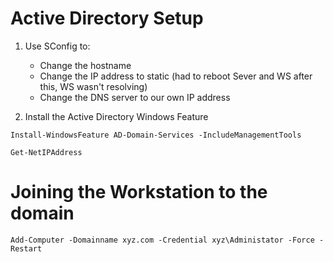 # Active Directory Setup

1. Use SConfig to:
    - Change the hostname
    - Change the IP address to static (had to reboot Sever and WS after this, WS wasn't resolving)
    - Change the DNS server to our own IP address

2. Install the Active Directory Windows Feature

```
Install-WindowsFeature AD-Domain-Services -IncludeManagementTools
```
```
Get-NetIPAddress
```

# Joining the Workstation to the domain

```
Add-Computer -Domainname xyz.com -Credential xyz\Administator -Force -Restart
```